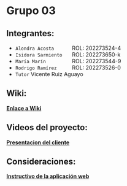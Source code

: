 # Grupo 03

## Integrantes:
+ `Alondra Acosta      ` ROL: 202273524-4<br>
+ `Isidora Sarmiento   ` ROL: 202273650-k <br>
+ `María Marín         ` ROL: 202273544-9<br>
+ `Rodrigo Ramírez     ` ROL: 202273526-0 <br>
+ `Tutor` Vicente Ruiz Aguayo 
  
## Wiki:
**[Enlace a Wiki](https://github.com/isidoraoOo/GRUPO03-2024-PROYINF/wiki)**

## Videos del proyecto:
**[Presentacion del cliente](https://www.youtube.com/watch?v=abJau21SDIk)**

## Consideraciones:

**[Instructivo de la aplicación web](https://github.com/isidoraoOo/GRUPO03-2024-PROYINF/wiki/Instructivo)**

